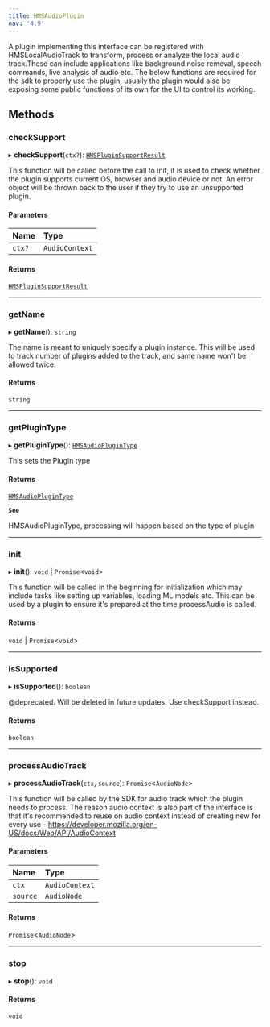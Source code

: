 ```yaml
---
title: HMSAudioPlugin
nav: '4.9'
---
```


A plugin implementing this interface can be registered with HMSLocalAudioTrack to transform, process or
analyze the local audio track.These can include applications like background noise removal, speech commands, live
analysis of audio etc. The below functions are required for the sdk to properly use the plugin, usually
the plugin would also be exposing some public functions of its own for the UI to control its working.

## Methods

### checkSupport

▸ **checkSupport**(`ctx?`): [`HMSPluginSupportResult`](/api-reference/javascript/v2/interfaces/HMSPluginSupportResult)

This function will be called before the call to init, it is used to check whether the plugin supports current
OS, browser and audio device or not. An error object will be thrown back to the user if they try to use an unsupported plugin.

#### Parameters

| Name   | Type           |
| :----- | :------------- |
| `ctx?` | `AudioContext` |

#### Returns

[`HMSPluginSupportResult`](/api-reference/javascript/v2/interfaces/HMSPluginSupportResult)

---

### getName

▸ **getName**(): `string`

The name is meant to uniquely specify a plugin instance. This will be used to track number of plugins
added to the track, and same name won't be allowed twice.

#### Returns

`string`

---

### getPluginType

▸ **getPluginType**(): [`HMSAudioPluginType`](/api-reference/javascript/v2/enums/HMSAudioPluginType)

This sets the Plugin type

#### Returns

[`HMSAudioPluginType`](/api-reference/javascript/v2/enums/HMSAudioPluginType)

**`See`**

HMSAudioPluginType, processing will happen
based on the type of plugin

---

### init

▸ **init**(): `void` \| `Promise`<`void`\>

This function will be called in the beginning for initialization which may include tasks like setting up
variables, loading ML models etc. This can be used by a plugin to ensure it's prepared at the time
processAudio is called.

#### Returns

`void` \| `Promise`<`void`\>

---

### isSupported

▸ **isSupported**(): `boolean`

@deprecated. Will be deleted in future updates. Use checkSupport instead.

#### Returns

`boolean`

---

### processAudioTrack

▸ **processAudioTrack**(`ctx`, `source`): `Promise`<`AudioNode`\>

This function will be called by the SDK for audio track which the plugin needs to process.
The reason audio context is also part of the interface is that it's recommended to reuse on audio context
instead of creating new for every use - https://developer.mozilla.org/en-US/docs/Web/API/AudioContext

#### Parameters

| Name     | Type           |
| :------- | :------------- |
| `ctx`    | `AudioContext` |
| `source` | `AudioNode`    |

#### Returns

`Promise`<`AudioNode`\>

---

### stop

▸ **stop**(): `void`

#### Returns

`void`
